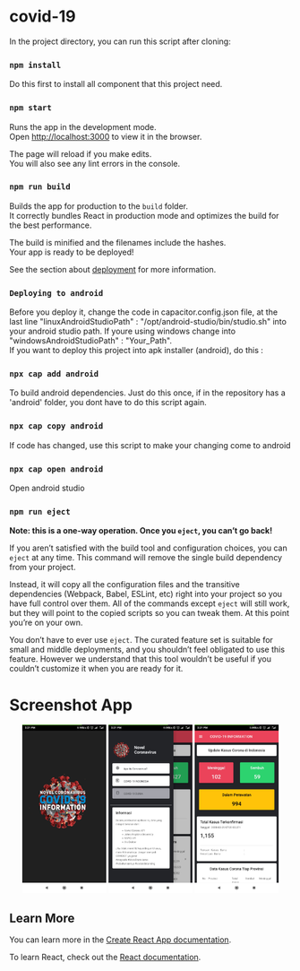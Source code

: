 # covid-19
In the project directory, you can run this script after cloning:

### `npm install`
Do this first to install all component that this project need.

### `npm start`

Runs the app in the development mode.<br />
Open [http://localhost:3000](http://localhost:3000) to view it in the browser.

The page will reload if you make edits.<br />
You will also see any lint errors in the console.

### `npm run build`

Builds the app for production to the `build` folder.<br />
It correctly bundles React in production mode and optimizes the build for the best performance.

The build is minified and the filenames include the hashes.<br />
Your app is ready to be deployed!

See the section about [deployment](https://facebook.github.io/create-react-app/docs/deployment) for more information.

### `Deploying to android`
Before you deploy it, change the code in capacitor.config.json file, at the last line "linuxAndroidStudioPath" : "/opt/android-studio/bin/studio.sh" into your android studio path. If youre using windows change into "windowsAndroidStudioPath" : "Your_Path". <br/>
If you want to deploy this project into apk installer (android), do this :

### `npx cap add android`
To build android dependencies. Just do this once, if in the repository has a 'android' folder, you dont have to do this script again.

### `npx cap copy android`
If code has changed, use this script to make your changing come to android

### `npx cap open android`
Open android studio

### `npm run eject`

**Note: this is a one-way operation. Once you `eject`, you can’t go back!**

If you aren’t satisfied with the build tool and configuration choices, you can `eject` at any time. This command will remove the single build dependency from your project.

Instead, it will copy all the configuration files and the transitive dependencies (Webpack, Babel, ESLint, etc) right into your project so you have full control over them. All of the commands except `eject` will still work, but they will point to the copied scripts so you can tweak them. At this point you’re on your own.

You don’t have to ever use `eject`. The curated feature set is suitable for small and middle deployments, and you shouldn’t feel obligated to use this feature. However we understand that this tool wouldn’t be useful if you couldn’t customize it when you are ready for it.

# Screenshot App
<p align="center">
    <img src="src/components/SS/SS1.jpg" title="Splash Screen" width="150">
    <img src="src/components/SS/SS2.jpg" title="Side Menu" width="150">
    <img src="src/components/SS/SS3.jpg" title="Covid Information Indonesia" width="150">
</p>

## Learn More

You can learn more in the [Create React App documentation](https://facebook.github.io/create-react-app/docs/getting-started).

To learn React, check out the [React documentation](https://reactjs.org/).